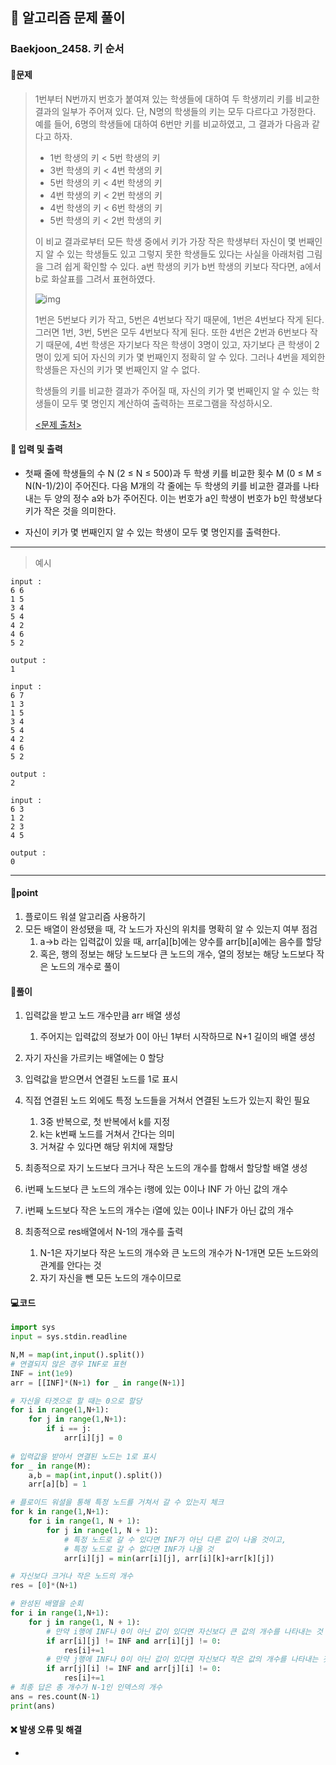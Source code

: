 ## 🐌 알고리즘 문제 풀이

### Baekjoon_2458. 키 순서

#### 📒문제

> 1번부터 N번까지 번호가 붙여져 있는 학생들에 대하여 두 학생끼리 키를 비교한 결과의 일부가 주어져 있다. 단, N명의 학생들의 키는 모두 다르다고 가정한다. 예를 들어, 6명의 학생들에 대하여 6번만 키를 비교하였고, 그 결과가 다음과 같다고 하자. 
>
> - 1번 학생의 키 < 5번 학생의 키
> - 3번 학생의 키 < 4번 학생의 키
> - 5번 학생의 키 < 4번 학생의 키
> - 4번 학생의 키 < 2번 학생의 키
> - 4번 학생의 키 < 6번 학생의 키
> - 5번 학생의 키 < 2번 학생의 키
>
> 이 비교 결과로부터 모든 학생 중에서 키가 가장 작은 학생부터 자신이 몇 번째인지 알 수 있는 학생들도 있고 그렇지 못한 학생들도 있다는 사실을 아래처럼 그림을 그려 쉽게 확인할 수 있다. a번 학생의 키가 b번 학생의 키보다 작다면, a에서 b로 화살표를 그려서 표현하였다. 
>
> ![img](https://upload.acmicpc.net/8f9e2484-a3aa-4b97-b1fa-387df4ae58d0/-/preview/)
>
> 1번은 5번보다 키가 작고, 5번은 4번보다 작기 때문에, 1번은 4번보다 작게 된다. 그러면 1번, 3번, 5번은 모두 4번보다 작게 된다. 또한 4번은 2번과 6번보다 작기 때문에, 4번 학생은 자기보다 작은 학생이 3명이 있고, 자기보다 큰 학생이 2명이 있게 되어 자신의 키가 몇 번째인지 정확히 알 수 있다. 그러나 4번을 제외한 학생들은 자신의 키가 몇 번째인지 알 수 없다. 
>
> 학생들의 키를 비교한 결과가 주어질 때, 자신의 키가 몇 번째인지 알 수 있는 학생들이 모두 몇 명인지 계산하여 출력하는 프로그램을 작성하시오.
>
> [<문제 출처>](https://www.acmicpc.net/problem/2458)



#### :pushpin: 입력 및 출력

- 첫째 줄에 학생들의 수 N (2 ≤ N ≤ 500)과 두 학생 키를 비교한 횟수 M (0 ≤ M ≤ N(N-1)/2)이 주어진다. 다음 M개의 각 줄에는 두 학생의 키를 비교한 결과를 나타내는 두 양의 정수 a와 b가 주어진다. 이는 번호가 a인 학생이 번호가 b인 학생보다 키가 작은 것을 의미한다. 

- 자신이 키가 몇 번째인지 알 수 있는 학생이 모두 몇 명인지를 출력한다. 



---

> 예시

```
input :
6 6
1 5
3 4
5 4
4 2
4 6
5 2

output :
1

input :
6 7
1 3
1 5
3 4
5 4
4 2
4 6
5 2

output :
2

input :
6 3
1 2
2 3
4 5

output :
0
```

----




#### 🚀point

1. 플로이드 워셜 알고리즘 사용하기
1. 모든 배열이 완성됐을 때, 각 노드가 자신의 위치를 명확히 알 수 있는지 여부 점검
   1. a→b 라는 입력값이 있을 때, arr\[a][b]에는 양수를 arr\[b][a]에는 음수를 할당
   1. 혹은, 행의 정보는 해당 노드보다 큰 노드의 개수, 열의 정보는 해당 노드보다 작은 노드의 개수로 풀이




#### 🔎풀이

1.  입력값을 받고 노드 개수만큼 arr 배열 생성
    1.  주어지는 입력값의 정보가 0이 아닌 1부터 시작하므로 N+1 길이의 배열 생성

1.  자기 자신을 가르키는 배열에는 0 할당
1.  입력값을 받으면서 연결된 노드를 1로 표시
1.  직접 연결된 노드 외에도 특정 노드들을 거쳐서 연결된 노드가 있는지 확인 필요
    1.  3중 반복으로, 첫 반복에서 k를 지정
    1.  k는 k번째 노드를 거쳐서 간다는 의미
    1.  거쳐갈 수 있다면 해당 위치에 재할당

1.  최종적으로 자기 노드보다 크거나 작은 노드의 개수를 합해서 할당할 배열 생성
1.  i번째 노드보다 큰 노드의 개수는 i행에 있는 0이나 INF 가 아닌 값의 개수
1.  i번째 노드보다 작은 노드의 개수는 i열에 있는 0이나 INF가 아닌 값의 개수
1.  최종적으로 res배열에서 N-1의 개수를 출력
    1.  N-1은 자기보다 작은 노드의 개수와 큰 노드의 개수가 N-1개면 모든 노드와의 관계를 안다는 것
    1.  자기 자신을 뺀 모든 노드의 개수이므로




#### 💻코드

```python
import sys
input = sys.stdin.readline

N,M = map(int,input().split())
# 연결되지 않은 경우 INF로 표현
INF = int(1e9)
arr = [[INF]*(N+1) for _ in range(N+1)]

# 자신을 타겟으로 할 때는 0으로 할당
for i in range(1,N+1):
    for j in range(1,N+1):
        if i == j:
            arr[i][j] = 0
            
# 입력값을 받아서 연결된 노드는 1로 표시
for _ in range(M):
    a,b = map(int,input().split())
    arr[a][b] = 1

# 플로이드 워셜을 통해 특정 노드를 거쳐서 갈 수 있는지 체크 
for k in range(1,N+1):
    for i in range(1, N + 1):
        for j in range(1, N + 1):
            # 특정 노드로 갈 수 있다면 INF가 아닌 다른 값이 나올 것이고,
            # 특정 노드로 갈 수 없다면 INF가 나올 것
            arr[i][j] = min(arr[i][j], arr[i][k]+arr[k][j])

# 자신보다 크거나 작은 노드의 개수            
res = [0]*(N+1)

# 완성된 배열을 순회
for i in range(1,N+1):
    for j in range(1, N + 1):
        # 만약 i행에 INF나 0이 아닌 값이 있다면 자신보다 큰 값의 개수를 나타내는 것
        if arr[i][j] != INF and arr[i][j] != 0:
            res[i]+=1
        # 만약 j행에 INF나 0이 아닌 값이 있다면 자신보다 작은 값의 개수를 나타내는 것
        if arr[j][i] != INF and arr[j][i] != 0:
            res[i]+=1
# 최종 답은 총 개수가 N-1인 인덱스의 개수
ans = res.count(N-1)
print(ans)
```



#### ❌ 발생 오류 및 해결

- 
